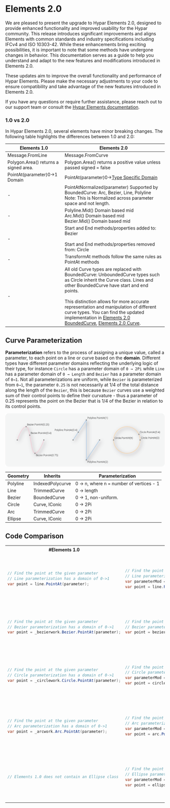 # Elements 2.0

We are pleased to present the upgrade to Hypar Elements 2.0, designed to provide enhanced functionality and improved usability for the Hypar community. This release introduces significant improvements and aligns Elements with common standards and industry specifications including IFCv4 and ISO 10303-42. While these enhancements bring exciting possibilities, it is important to note that some methods have undergone changes in behavior. This documentation serves as a guide to help you understand and adapt to the new features and modifications introduced in Elements 2.0.

These updates aim to improve the overall functionality and performance of Hypar Elements. Please make the necessary adjustments to your code to ensure compatibility and take advantage of the new features introduced in Elements 2.0.

If you have any questions or require further assistance, please reach out to our support team or consult the [Hypar Elements documentation](https://hypar-io.github.io/Elements/).

### 1.0 vs 2.0

In Hypar Elements 2.0, several elements have minor breaking changes. The following table highlights the differences between 1.0 and 2.0:

| Elements 1.0 | Elements 2.0 |
| --- | --- |
| Message.FromLine | Message.FromCurve |
| Polygon.Area() returns a signed area. | Polygon.Area() returns a positive value unless passed signed = false |
| PointAt(parameter)0→1 Domain | PointAt(parameter)0→[Type Specific Domain](#parameterization) |
| - | PointAtNormalized(parameter) Supported by BoundedCurve: Arc, Bezier, Line, Polyline <br> Note: This is Normalized across parameter space and not length. |
| - | Polyline.Mid() Domain based mid <br> Arc.Mid() Domain based mid <br> Bezier.Mid() Domain based mid |
| - | Start and End methods/properties added to: <br> Bezier <br> <br> Start and End methods/properties removed from: Circle |
| - | TransformAt methods follow the same rules as PointAt methods |
| - | All old Curve types are replaced with BoundedCurve: UnboundedCurve types such as Circle inherit the Curve class. Lines and other BoundedCurve have start and end points. <br> <br> This distinction allows for more accurate representation and manipulation of different curve types. You can find the updated implementation in [Elements 2.0 BoundedCurve](https://github.com/hypar-io/Elements/blob/master/Elements/src/Geometry/BoundedCurve.cs),  [Elements 2.0 Curve](https://github.com/hypar-io/Elements/blob/master/Elements/src/Geometry/Curve.cs).|

## Curve Parameterization
**Parameterization** refers to the process of assigning a unique value, called a parameter, to each point on a line or curve based on the **domain**. Different types have different parameter domains reflecting the underlying logic of their type, for instance `Circle` has a parameter domain of `0 → 2Pi` while `Line` has a parameter domain of `0 → Length` and `Bezier` has a parameter domain of `0→1`. Not all parameterizations are uniform, while `Bezier` is parameterized from `0→1`, the parameter `0.25` is not necessarily at 1/4 of the total distance along the length of the `Bezier`, this is because `Bezier` curves use a weighted sum of their control points to define their curvature - thus a parameter of 0.25 represents the point on the Bezier that is 1/4 of the Bezier in relation to its control points.

![Parameter Diagram_3.png](Assets/Parameter_Diagram_3.png)

| Geometry<a id="parameterization"/> | Inherits | Parameterization |
| --- | --- | --- |
| Polyline | IndexedPolycurve | 0 → n, where n = number of vertices - 1 |
| Line | TrimmedCurve<InfiniteLine> | 0 → length |
| Bezier | BoundedCurve | 0 → 1, non-uniform. |
| Circle | Curve, IConic | 0 → 2Pi |
| Arc | TrimmedCurve<Circle> | 0 → 2Pi |
| Ellipse | Curve, IConic | 0 → 2Pi |

## Code Comparison

<table>
<tr>
<th>#Elements 1.0</th>
<th>#Elements 2.0</th>
</tr>
<tr>
<td>
<pre>

```csharp
// Find the point at the given parameter
// Line parameterization has a domain of 0->1
var point = line.PointAt(parameter);
```
</pre>
</td>
<td>
<pre>

```csharp
// Find the point at the given parameter
// Line parameterization is length based domain of 0->length
var parameterMod = parameter * line.Length();
var point = line.PointAt(parameterMod);
```

</pre>
</td>
</tr>
<tr></tr>
<tr>
<td>
<pre>

```csharp
// Find the point at the given parameter
// Bezier parameterization has a domain of 0->1
var point = _bezierwork.Bezier.PointAt(parameter);
```

</pre>
</td>
<td>
<pre>

```csharp
// Find the point at the given parameter
// Bezier parameterization has a domain of 0->1
var point = bezier.PointAt(parameter);
```

</pre>
</td>
</tr>
<tr></tr>
<tr>
<td>
<pre>

```csharp
// Find the point at the given parameter
// Circle parameterization has a domain of 0->1
var point = _circlework.Circle.PointAt(parameter);
```

</pre>
</td>
<td>
<pre>

```csharp
// Find the point at the given parameter
// Circle parameterization has a domain of 0->2PI
var parameterMod = parameter * (2 * Math.PI);
var point = circle.PointAt(parameterMod);
```

</pre>
</td>
</tr>
<tr></tr>
<tr>
<td>
<pre>

```csharp
// Find the point at the given parameter
// Arc parameterization has a domain of 0->1
var point = _arcwork.Arc.PointAt(parameter);
```

</pre>
</td>
<td>
<pre>

```csharp
// Find the point at the given parameter
// Arc parameterization has a domain of 0->2PI
var parameterMod = parameter * (2 * Math.PI);
var point = arc.PointAt(parameterMod);
```

</pre>
</td>
</tr>
<tr></tr>
<tr>
<td>
<pre>

```csharp
// Elements 1.0 does not contain an Ellipse class
```

</pre>
</td>
<td>
<pre>

```csharp
// Find the point at the given parameter
// Ellipse parameterization has a domain of 0->2PI
var parameterMod = parameter * (2 * Math.PI);
var point = ellipse.PointAt(parameterMod);
```

</pre>
</td>
</tr>
</table>
